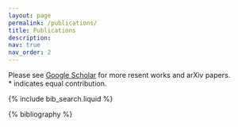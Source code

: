 ```yaml
---
layout: page
permalink: /publications/
title: Publications
description: 
nav: true
nav_order: 2
---
```

<!-- _pages/publications.md -->

<p>
  Please see <a href="https://scholar.google.com/citations?user=yzoCo8wAAAAJ&hl=en" target="_blank" rel="noopener">Google Scholar</a> for more resent works and arXiv papers.
  <br>
  * indicates equal contribution.
</p>

<!-- _pages/publications.md -->

<!-- Bibsearch Feature -->

{% include bib_search.liquid %}

<div class="publications">

{% bibliography %}

</div>
